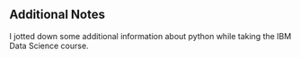 ## Additional Notes 
I jotted down some additional information about python while taking the IBM Data Science course.

